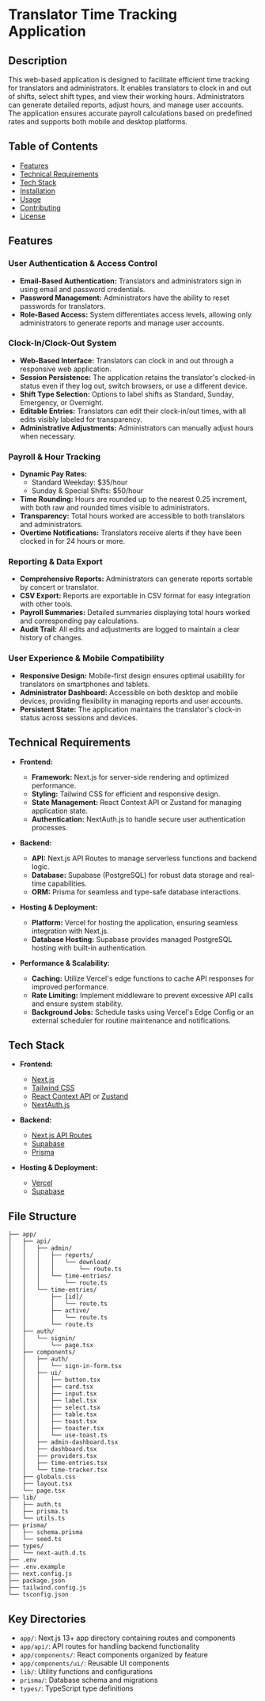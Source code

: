 # Translator Time Tracking Application

## Description

This web-based application is designed to facilitate efficient time tracking for translators and administrators. It enables translators to clock in and out of shifts, select shift types, and view their working hours. Administrators can generate detailed reports, adjust hours, and manage user accounts. The application ensures accurate payroll calculations based on predefined rates and supports both mobile and desktop platforms.

## Table of Contents

- [Features](#features)
- [Technical Requirements](#technical-requirements)
- [Tech Stack](#tech-stack)
- [Installation](#installation)
- [Usage](#usage)
- [Contributing](#contributing)
- [License](#license)

## Features

### User Authentication & Access Control

- **Email-Based Authentication:** Translators and administrators sign in using email and password credentials.
- **Password Management:** Administrators have the ability to reset passwords for translators.
- **Role-Based Access:** System differentiates access levels, allowing only administrators to generate reports and manage user accounts.

### Clock-In/Clock-Out System

- **Web-Based Interface:** Translators can clock in and out through a responsive web application.
- **Session Persistence:** The application retains the translator's clocked-in status even if they log out, switch browsers, or use a different device.
- **Shift Type Selection:** Options to label shifts as Standard, Sunday, Emergency, or Overnight.
- **Editable Entries:** Translators can edit their clock-in/out times, with all edits visibly labeled for transparency.
- **Administrative Adjustments:** Administrators can manually adjust hours when necessary.

### Payroll & Hour Tracking

- **Dynamic Pay Rates:** 
  - Standard Weekday: $35/hour
  - Sunday & Special Shifts: $50/hour
- **Time Rounding:** Hours are rounded up to the nearest 0.25 increment, with both raw and rounded times visible to administrators.
- **Transparency:** Total hours worked are accessible to both translators and administrators.
- **Overtime Notifications:** Translators receive alerts if they have been clocked in for 24 hours or more.

### Reporting & Data Export

- **Comprehensive Reports:** Administrators can generate reports sortable by concert or translator.
- **CSV Export:** Reports are exportable in CSV format for easy integration with other tools.
- **Payroll Summaries:** Detailed summaries displaying total hours worked and corresponding pay calculations.
- **Audit Trail:** All edits and adjustments are logged to maintain a clear history of changes.

### User Experience & Mobile Compatibility

- **Responsive Design:** Mobile-first design ensures optimal usability for translators on smartphones and tablets.
- **Administrator Dashboard:** Accessible on both desktop and mobile devices, providing flexibility in managing reports and user accounts.
- **Persistent State:** The application maintains the translator's clock-in status across sessions and devices.

## Technical Requirements

- **Frontend:**
  - **Framework:** Next.js for server-side rendering and optimized performance.
  - **Styling:** Tailwind CSS for efficient and responsive design.
  - **State Management:** React Context API or Zustand for managing application state.
  - **Authentication:** NextAuth.js to handle secure user authentication processes.

- **Backend:**
  - **API:** Next.js API Routes to manage serverless functions and backend logic.
  - **Database:** Supabase (PostgreSQL) for robust data storage and real-time capabilities.
  - **ORM:** Prisma for seamless and type-safe database interactions.

- **Hosting & Deployment:**
  - **Platform:** Vercel for hosting the application, ensuring seamless integration with Next.js.
  - **Database Hosting:** Supabase provides managed PostgreSQL hosting with built-in authentication.

- **Performance & Scalability:**
  - **Caching:** Utilize Vercel's edge functions to cache API responses for improved performance.
  - **Rate Limiting:** Implement middleware to prevent excessive API calls and ensure system stability.
  - **Background Jobs:** Schedule tasks using Vercel's Edge Config or an external scheduler for routine maintenance and notifications.

## Tech Stack

- **Frontend:**
  - [Next.js](https://nextjs.org/)
  - [Tailwind CSS](https://tailwindcss.com/)
  - [React Context API](https://reactjs.org/docs/context.html) or [Zustand](https://zustand-demo.pmnd.rs/)
  - [NextAuth.js](https://next-auth.js.org/)

- **Backend:**
  - [Next.js API Routes](https://nextjs.org/docs/api-routes/introduction)
  - [Supabase](https://supabase.io/)
  - [Prisma](https://www.prisma.io/)

- **Hosting & Deployment:**
  - [Vercel](https://vercel.com/)
  - [Supabase](https://supabase.io/)

## File Structure

```
├── app/
│   ├── api/
│   │   ├── admin/
│   │   │   ├── reports/
│   │   │   │   └── download/
│   │   │   │       └── route.ts
│   │   │   └── time-entries/
│   │   │       └── route.ts
│   │   └── time-entries/
│   │       ├── [id]/
│   │       │   └── route.ts
│   │       ├── active/
│   │       │   └── route.ts
│   │       └── route.ts
│   ├── auth/
│   │   └── signin/
│   │       └── page.tsx
│   ├── components/
│   │   ├── auth/
│   │   │   └── sign-in-form.tsx
│   │   ├── ui/
│   │   │   ├── button.tsx
│   │   │   ├── card.tsx
│   │   │   ├── input.tsx
│   │   │   ├── label.tsx
│   │   │   ├── select.tsx
│   │   │   ├── table.tsx
│   │   │   ├── toast.tsx
│   │   │   ├── toaster.tsx
│   │   │   └── use-toast.ts
│   │   ├── admin-dashboard.tsx
│   │   ├── dashboard.tsx
│   │   ├── providers.tsx
│   │   ├── time-entries.tsx
│   │   └── time-tracker.tsx
│   ├── globals.css
│   ├── layout.tsx
│   └── page.tsx
├── lib/
│   ├── auth.ts
│   ├── prisma.ts
│   └── utils.ts
├── prisma/
│   ├── schema.prisma
│   └── seed.ts
├── types/
│   └── next-auth.d.ts
├── .env
├── .env.example
├── next.config.js
├── package.json
├── tailwind.config.js
└── tsconfig.json
```

## Key Directories

- `app/`: Next.js 13+ app directory containing routes and components
- `app/api/`: API routes for handling backend functionality
- `app/components/`: React components organized by feature
- `app/components/ui/`: Reusable UI components
- `lib/`: Utility functions and configurations
- `prisma/`: Database schema and migrations
- `types/`: TypeScript type definitions

